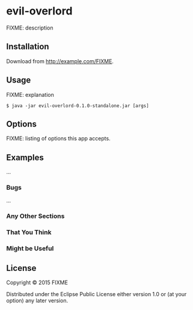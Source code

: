 # evil-overlord

FIXME: description

## Installation

Download from http://example.com/FIXME.

## Usage

FIXME: explanation

    $ java -jar evil-overlord-0.1.0-standalone.jar [args]

## Options

FIXME: listing of options this app accepts.

## Examples

...

### Bugs

...

### Any Other Sections
### That You Think
### Might be Useful

## License

Copyright © 2015 FIXME

Distributed under the Eclipse Public License either version 1.0 or (at
your option) any later version.
